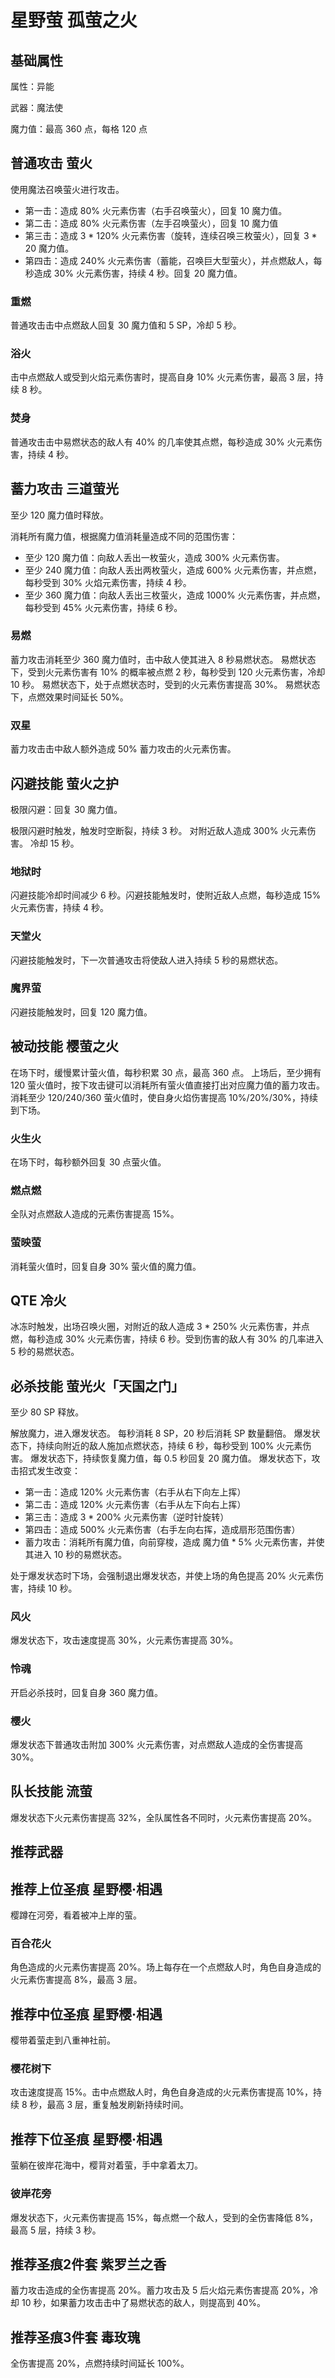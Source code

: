 # 星野萤 孤萤之火

## 基础属性

属性：异能

武器：魔法使

魔力值：最高 360 点，每格 120 点

## 普通攻击 萤火

使用魔法召唤萤火进行攻击。

* 第一击：造成 80% 火元素伤害（右手召唤萤火），回复 10 魔力值。
* 第二击：造成 80% 火元素伤害（左手召唤萤火），回复 10 魔力值
* 第三击：造成 3 \* 120% 火元素伤害（旋转，连续召唤三枚萤火），回复 3 * 20 魔力值。
* 第四击：造成 240% 火元素伤害（蓄能，召唤巨大型萤火），并点燃敌人，每秒造成 30% 火元素伤害，持续 4 秒。回复 20 魔力值。

### 重燃

普通攻击击中点燃敌人回复 30 魔力值和 5 SP，冷却 5 秒。

### 浴火

击中点燃敌人或受到火焰元素伤害时，提高自身 10% 火元素伤害，最高 3 层，持续 8 秒。

### 焚身

普通攻击击中易燃状态的敌人有 40% 的几率使其点燃，每秒造成 30% 火元素伤害，持续 4 秒。

## 蓄力攻击 三道萤光

至少 120 魔力值时释放。

消耗所有魔力值，根据魔力值消耗量造成不同的范围伤害：

* 至少 120 魔力值：向敌人丢出一枚萤火，造成 300% 火元素伤害。
* 至少 240 魔力值：向敌人丢出两枚萤火，造成 600% 火元素伤害，并点燃，每秒受到 30% 火焰元素伤害，持续 4 秒。
* 至少 360 魔力值：向敌人丢出三枚萤火，造成 1000% 火元素伤害，并点燃，每秒受到 45% 火元素伤害，持续 6 秒。

### 易燃

蓄力攻击消耗至少 360 魔力值时，击中敌人使其进入 8 秒易燃状态。
易燃状态下，受到火元素伤害有 10% 的概率被点燃 2 秒，每秒受到 120 火元素伤害，冷却 10 秒。
易燃状态下，处于点燃状态时，受到的火元素伤害提高 30%。
易燃状态下，点燃效果时间延长 50%。

### 双星

蓄力攻击击中敌人额外造成 50% 蓄力攻击的火元素伤害。

## 闪避技能 萤火之护

极限闪避：回复 30 魔力值。

极限闪避时触发，触发时空断裂，持续 3 秒。
对附近敌人造成 300% 火元素伤害。
冷却 15 秒。

### 地狱时

闪避技能冷却时间减少 6 秒。闪避技能触发时，使附近敌人点燃，每秒造成 15% 火元素伤害，持续 4 秒。

### 天堂火

闪避技能触发时，下一次普通攻击将使敌人进入持续 5 秒的易燃状态。

### 魔界萤

闪避技能触发时，回复 120 魔力值。

## 被动技能 樱萤之火

在场下时，缓慢累计萤火值，每秒积累 30 点，最高 360 点。
上场后，至少拥有 120 萤火值时，按下攻击键可以消耗所有萤火值直接打出对应魔力值的蓄力攻击。消耗至少 120/240/360 萤火值时，使自身火焰伤害提高 10%/20%/30%，持续到下场。

### 火生火

在场下时，每秒额外回复 30 点萤火值。

### 燃点燃

全队对点燃敌人造成的元素伤害提高 15%。

### 萤映萤

消耗萤火值时，回复自身 30% 萤火值的魔力值。

## QTE 冷火

冰冻时触发，出场召唤火圈，对附近的敌人造成 3 * 250% 火元素伤害，并点燃，每秒造成 30% 火元素伤害，持续 6 秒。受到伤害的敌人有 30% 的几率进入 5 秒的易燃状态。

## 必杀技能 萤光火「天国之门」

至少 80 SP 释放。

解放魔力，进入爆发状态。
每秒消耗 8 SP，20 秒后消耗 SP 数量翻倍。
爆发状态下，持续向附近的敌人施加点燃状态，持续 6 秒，每秒受到 100% 火元素伤害。
爆发状态下，持续恢复魔力值，每 0.5 秒回复 20 魔力值。
爆发状态下，攻击招式发生改变：

* 第一击：造成 120% 火元素伤害（右手从右下向左上挥）
* 第二击：造成 120% 火元素伤害（右手从左下向右上挥）
* 第三击：造成 3 * 200% 火元素伤害（逆时针旋转）
* 第四击：造成 500% 火元素伤害（右手左向右挥，造成扇形范围伤害）
* 蓄力攻击：消耗所有魔力值，向前穿梭，造成 魔力值 * 5% 火元素伤害，并使其进入 10 秒的易燃状态。

处于爆发状态时下场，会强制退出爆发状态，并使上场的角色提高 20% 火元素伤害，持续 10 秒。

### 风火

爆发状态下，攻击速度提高 30%，火元素伤害提高 30%。

### 怜魂

开启必杀技时，回复自身 360 魔力值。

### 樱火

爆发状态下普通攻击附加 300% 火元素伤害，对点燃敌人造成的全伤害提高 30%。

## 队长技能 流萤

爆发状态下火元素伤害提高 32%，全队属性各不同时，火元素伤害提高 20%。

## 推荐武器

## 推荐上位圣痕 星野樱·相遇

樱蹲在河旁，看着被冲上岸的萤。

### 百合花火

角色造成的火元素伤害提高 20%。场上每存在一个点燃敌人时，角色自身造成的火元素伤害提高 8%，最高 3 层。

## 推荐中位圣痕 星野樱·相遇

樱带着萤走到八重神社前。

### 樱花树下

攻击速度提高 15%。击中点燃敌人时，角色自身造成的火元素伤害提高 10%，持续 8 秒，最高 3 层，重复触发刷新持续时间。

## 推荐下位圣痕 星野樱·相遇

萤躺在彼岸花海中，樱背对着萤，手中拿着太刀。

### 彼岸花旁

爆发状态下，火元素伤害提高 15%，每点燃一个敌人，受到的全伤害降低 8%，最高 5 层，持续 3 秒。

## 推荐圣痕2件套 紫罗兰之香

蓄力攻击造成的全伤害提高 20%。蓄力攻击及 5 后火焰元素伤害提高 20%，冷却 10 秒，如果蓄力攻击击中了易燃状态的敌人，则提高到 40%。

## 推荐圣痕3件套 毒玫瑰

全伤害提高 20%，点燃持续时间延长 100%。
